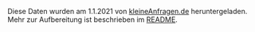 Diese Daten wurden am 1.1.2021 von [kleineAnfragen.de](https://kleineanfragen.de/) heruntergeladen. Mehr zur Aufbereitung ist beschrieben im [README](https://github.com/sophiamersmann/kleine-anfragen-visualised/blob/main/README.md).
